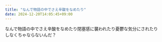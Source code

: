 ```yaml
---
title: "なんで物語の中でさえ辛酸をなめたり"
date: 2024-12-20T14:05:45+09:00
---
```

なんで物語の中でさえ辛酸をなめたり閉塞感に襲われたり憂鬱な気分にされたりしなくちゃならないんだ？
